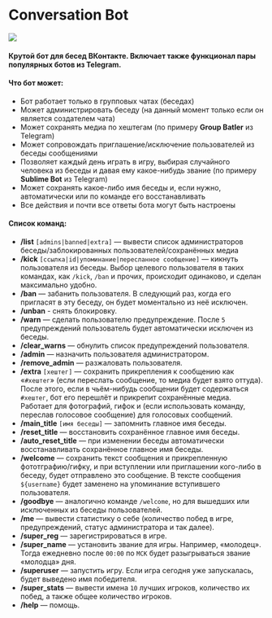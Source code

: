 # Conversation Bot
<img src="https://www.petersamokhin.com/files/conversation-bot/cover.png"></img>
#### Крутой бот для бесед ВКонтакте. Включает также функционал пары популярных ботов из Telegram.

#### Что бот может:

* Бот работает только в групповых чатах (беседах)
* Может администрировать беседу (на данный момент только если он является создателем чата)
* Может сохранять медиа по хештегам (по примеру **Group Batler** из Telegram)
* Может сопровождать приглашение/исключение пользователей из беседы сообщениями 
* Позволяет каждый день играть в игру, выбирая случайного человека из беседы и давая ему какое-нибудь звание (по примеру **Sublime Bot** из Telegram)
* Может сохранять какое-либо имя беседы и, если нужно, автоматически или по команде его восстанавливать
* Все действия и почти все ответы бота могут быть настроены

#### Список команд:
* **/list** `[admins|banned|extra]` — вывести список администраторов беседы/заблокированных пользователей/сохранённых медиа
* **/kick** `[ссылка|id|упоминание|пересланное сообщение]` — кикнуть пользователя из беседы. Выбор целевого пользователя в таких командах, как `/kick`, `/ban` и прочих, происходит одинаково, и сделан максимально удобно.
* **/ban** — забанить пользователя. В следующий раз, когда его пригласят в эту беседу, он будет моментально из неё исключен.
* **/unban** - снять блокировку.
* **/warn** — сделать пользователю предупреждение. После `5` предупреждений пользователь будет автоматически исключен из беседы.
* **/clear_warns** — обнулить список предупреждений пользователя.
* **/admin** — назначить пользователя администратором.
* **/remove_admin** — разжаловать пользователя.
* **/extra** `[хештег]` — сохранить прикрепления к сообщению как «`#хештег`» (если переслать сообщение, то медиа будет взято оттуда). После этого, если в чьём-нибудь сообщении будет содержаться `#хештег`, бот его перешлёт и прикрепит сохранённые медиа. Работает для фотографий, гифок и (если использовать команду, переслав голосовое сообщение) для голосовых сообщений.
* **/main_title** `[имя беседы]` — запомнить главное имя беседы. 
* **/reset_title** — восстановить сохранённое главное имя беседы.
* **/auto_reset_title** — при изменении беседы автоматически восстанавливать сохранённое главное имя беседы.
* **/welcome** — сохранить текст сообщения и прикрепленную фототграфию/гифку, и при вступлении или приглашении кого-либо в беседу, будет отправлено это сообщение. В тексте сообщения `${username}` будет заменено на упоминание вступившего пользователя.
* **/goodbye** — аналогично команде `/welcome`, но для вышедших или исключенных из беседы пользователей.
* **/me** — вывести статистику о себе (количество побед в игре, предупреждений, статус администратора и так далее).
* **/super_reg** — зарегистрироваться в игре.
* **/super_name** — установить звание для игры. Например, «молодец». Тогда ежедневно после `00:00` по `МСК` будет разыгрываться звание «молодца» дня. 
* **/superuser** — запустить игру. Если игра сегодня уже запускалась, будет выведено имя победителя.
* **/super_stats** — вывести имена `10` лучших игроков, количество их побед, а также общее количество игроков.
* **/help** — помощь.
